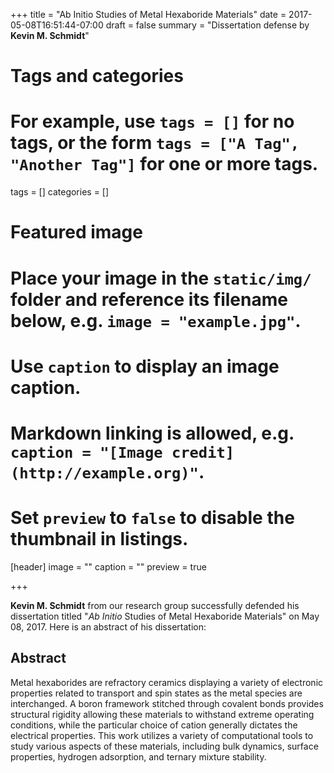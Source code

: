 +++
title = "Ab Initio Studies of Metal Hexaboride Materials"
date = 2017-05-08T16:51:44-07:00
draft = false
summary = "Dissertation defense by **Kevin M. Schmidt**"
# Tags and categories
# For example, use `tags = []` for no tags, or the form `tags = ["A Tag", "Another Tag"]` for one or more tags.
tags = []
categories = []

# Featured image
# Place your image in the `static/img/` folder and reference its filename below, e.g. `image = "example.jpg"`.
# Use `caption` to display an image caption.
#   Markdown linking is allowed, e.g. `caption = "[Image credit](http://example.org)"`.
# Set `preview` to `false` to disable the thumbnail in listings.
[header]
image = ""
caption = ""
preview = true

+++

**Kevin M. Schmidt** from our research group successfully defended his dissertation titled "*Ab Initio* Studies of Metal Hexaboride Materials" on May 08, 2017. Here is an abstract of his dissertation:

## Abstract

Metal hexaborides are refractory ceramics displaying a variety of electronic properties related to
transport and spin states as the metal species are interchanged. A boron framework stitched
through covalent bonds provides structural rigidity allowing these materials to withstand
extreme operating conditions, while the particular choice of cation generally dictates the
electrical properties. This work utilizes a variety of computational tools to study various aspects
of these materials, including bulk dynamics, surface properties, hydrogen adsorption, and ternary
mixture stability.
